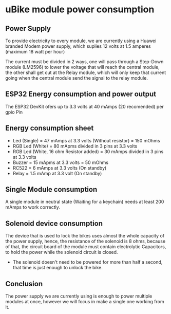 # uBike module power consumption
## Power Supply
To provide electricity to every module, we are currently using a Huawei branded Modem power supply, which suplies 12 volts at 1.5 amperes (maximum 18 watt per hour)

The current must be divided in 2 ways, one will pass through a Step-Down module (LM2596) to lower the voltage that will reach the central module, the other shall get cut at the Relay module, which will only keep that current going when the central module send the signal to the relay module.
## ESP32 Energy consumption and power output
The ESP32 DevKit ofers up to 3.3 volts at 40 mAmps (20 recomended) per gpio Pin
## Energy consumption sheet
- Led (Single) = 47 mAmps at 3.3 volts (Without resistor) = 150 mOhms
- RGB Led (White) = 80 mApms divided in 3 pins at 3.3 volts
- RGB Led (White, 16 ohm Resistor added) = 30 mAmps divided in 3 pins at 3.3 volts
- Buzzer = 15 mApms at 3.3 volts = 50 mOhms
- RC522 = 6 mAmps at 3.3 volts (On standby)
- Relay = 1.5 mAmp at 3.3 volt (On standby)
## Single Module consumption
A single module in neutral state (Waiting for a keychain) needs at least 200 mAmps to work correctly.
## Solenoid device consumption
The device that is used to lock the bikes uses almost the whole capacity of the power supply, hence, the resistance of the solenoid is 8 ohms, because of that, the circuit board of the module must contain electrolytic Capacitors, to hold the power while the solenoid circuit is closed.
- The solenoid doesn't need to be powered for more than half a second, that time is just enough to unlock the bike.

## Conclusion
The power supply we are currently using is enough to power multiple modules at once, however we will focus in make a single one working from it.